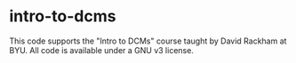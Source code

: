 # intro-to-dcms
This code supports the "Intro to DCMs" course taught by David Rackham at BYU.  All code is available under a GNU v3 license. 
